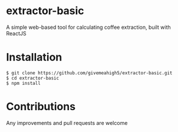 # extractor-basic
A simple web-based tool for calculating coffee extraction, built with ReactJS


# Installation
```
$ git clone https://github.com/givemeahigh5/extractor-basic.git
$ cd extractor-basic
$ npm install
```

# Contributions
Any improvements and pull requests are welcome
